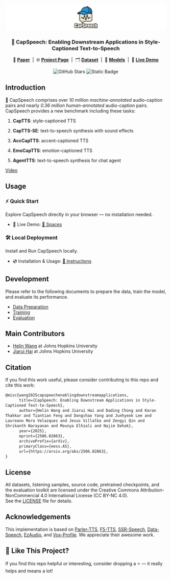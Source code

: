<img src="assets/capspeech_logo.png">
<h3  align="center">🧢 CapSpeech: Enabling Downstream Applications in Style-Captioned Text-to-Speech</h3>

<p align="center">
  📄 <a href="https://arxiv.org/abs/2506.02863"><strong>Paper</strong></a> &nbsp;|&nbsp;
  🌐 <a href="https://wanghelin1997.github.io/CapSpeech-demo/"><strong>Project Page</strong></a> &nbsp;|&nbsp;
  🗂 <a href="https://huggingface.co/datasets/OpenSound/CapSpeech"><strong>Dataset</strong></a> &nbsp;|&nbsp;
  🤗 <a href="https://huggingface.co/OpenSound/CapSpeech-models/"><strong>Models</strong></a> &nbsp;|&nbsp;
  🚀 <a href="https://huggingface.co/spaces/OpenSound/CapSpeech-TTS/"><strong>Live Demo</strong></a>
</p>

<p align="center">
  <!-- <img src="https://visitor-badge.laobi.icu/badge?page_id=WangHelin1997.CapSpeech" alt="Visitor Statistics" /> -->
  <img src="https://img.shields.io/github/stars/WangHelin1997/CapSpeech" alt="GitHub Stars" />
  <img alt="Static Badge" src="https://img.shields.io/badge/license-CC%20BY--NC%204.0-blue.svg" />
</p>


## Introduction

🧢 CapSpeech comprises over *10 million machine-annotated* audio-caption pairs and nearly *0.36 million human-annotated* audio-caption pairs. CapSpeech provides a new benchmark including these tasks:

1. **CapTTS**: style-captioned TTS

2. **CapTTS-SE**: text-to-speech synthesis with sound effects

3. **AccCapTTS**: accent-captioned TTS

4. **EmoCapTTS**: emotion-captioned TTS

5. **AgentTTS**: text-to-speech synthesis for chat agent

[Video](https://github.com/user-attachments/assets/13707602-c43c-447d-9f0b-35c0af149599)

## Usage
### ⚡ Quick Start  
Explore CapSpeech directly in your browser — no installation needed.  
- 🚀 Live Demo: [🤗 Spaces](https://huggingface.co/spaces/OpenSound/CapSpeech-TTS)

### 🛠️ Local Deployment  
Install and Run CapSpeech locally.  
- 💿 Installation & Usage: [📄 Instrucitons](docs/quick_use.md)

## Development
Please refer to the following documents to prepare the data, train the model, and evaluate its performance.
- [Data Preparation](docs/dataset.md)  
- [Training](docs/training.md)  
- [Evaluation](capspeech/eval/README.md)  

## Main Contributors

- [Helin Wang](https://wanghelin1997.github.io/helinwang/) at Johns Hopkins University
- [Jiarui Hai](https://haidog-yaqub.github.io/) at Johns Hopkins University

## Citation

If you find this work useful, please consider contributing to this repo and cite this work:
```
@misc{wang2025capspeechenablingdownstreamapplications,
      title={CapSpeech: Enabling Downstream Applications in Style-Captioned Text-to-Speech}, 
      author={Helin Wang and Jiarui Hai and Dading Chong and Karan Thakkar and Tiantian Feng and Dongchao Yang and Junhyeok Lee and Laureano Moro Velazquez and Jesus Villalba and Zengyi Qin and Shrikanth Narayanan and Mounya Elhiali and Najim Dehak},
      year={2025},
      eprint={2506.02863},
      archivePrefix={arXiv},
      primaryClass={eess.AS},
      url={https://arxiv.org/abs/2506.02863}, 
}
```

## License
All datasets, listening samples, source code, pretrained checkpoints, and the evaluation toolkit are licensed under the Creative Commons Attribution-NonCommercial 4.0 International License (CC BY-NC 4.0).  
See the [LICENSE](./LICENSE) file for details.

## Acknowledgements

This implementation is based on [Parler-TTS](https://github.com/huggingface/parler-tts), [F5-TTS](https://github.com/SWivid/F5-TTS), [SSR-Speech](https://github.com/WangHelin1997/SSR-Speech), [Data-Speech](https://github.com/huggingface/dataspeech), [EzAudio](https://github.com/haidog-yaqub/EzAudio), and [Vox-Profile](https://github.com/tiantiaf0627/vox-profile-release). We appreciate their awesome work.

## 🌟 Like This Project?
If you find this repo helpful or interesting, consider dropping a ⭐ — it really helps and means a lot!
